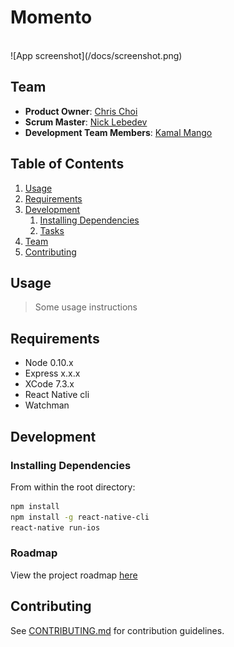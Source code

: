 # Momento
<br>
![App screenshot](/docs/screenshot.png)

## Team

  - __Product Owner__: [Chris Choi](https://github.com/cmhchoi)
  - __Scrum Master__: [Nick Lebedev](https://github.com/nlebedev)
  - __Development Team Members__: [Kamal Mango](https://github.com/kamalmango)

## Table of Contents

1. [Usage](#Usage)
1. [Requirements](#requirements)
1. [Development](#development)
    1. [Installing Dependencies](#installing-dependencies)
    1. [Tasks](#tasks)
1. [Team](#team)
1. [Contributing](#contributing)

## Usage

> Some usage instructions

## Requirements

- Node 0.10.x
- Express x.x.x
- XCode 7.3.x
- React Native cli
- Watchman

## Development

### Installing Dependencies

From within the root directory:

```sh
npm install
npm install -g react-native-cli
react-native run-ios
```

### Roadmap

View the project roadmap [here](https://github.com/MomentoApp/momento/issues)


## Contributing

See [CONTRIBUTING.md](CONTRIBUTING.md) for contribution guidelines.

